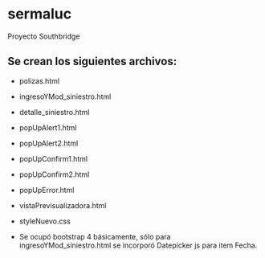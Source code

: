 # sermaluc
Proyecto Southbridge

## Se crean los siguientes archivos:

- polizas.html
- ingresoYMod_siniestro.html
- detalle_siniestro.html
- popUpAlert1.html
- popUpAlert2.html
- popUpConfirm1.html
- popUpConfirm2.html
- popUpError.html
- vistaPrevisualizadora.html

- styleNuevo.css

* Se ocupó bootstrap 4 básicamente, sólo para ingresoYMod_siniestro.html se incorporó Datepicker js para item Fecha.
